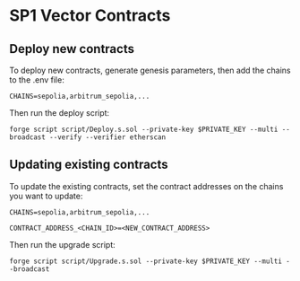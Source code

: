 # SP1 Vector Contracts

## Deploy new contracts
To deploy new contracts, generate genesis parameters, then add the chains to the .env file:
```
CHAINS=sepolia,arbitrum_sepolia,...
```

Then run the deploy script:
```
forge script script/Deploy.s.sol --private-key $PRIVATE_KEY --multi --broadcast --verify --verifier etherscan
```

## Updating existing contracts
To update the existing contracts, set the contract addresses on the chains you want to update:
```
CHAINS=sepolia,arbitrum_sepolia,...

CONTRACT_ADDRESS_<CHAIN_ID>=<NEW_CONTRACT_ADDRESS>
```

Then run the upgrade script:
```
forge script script/Upgrade.s.sol --private-key $PRIVATE_KEY --multi --broadcast
```
